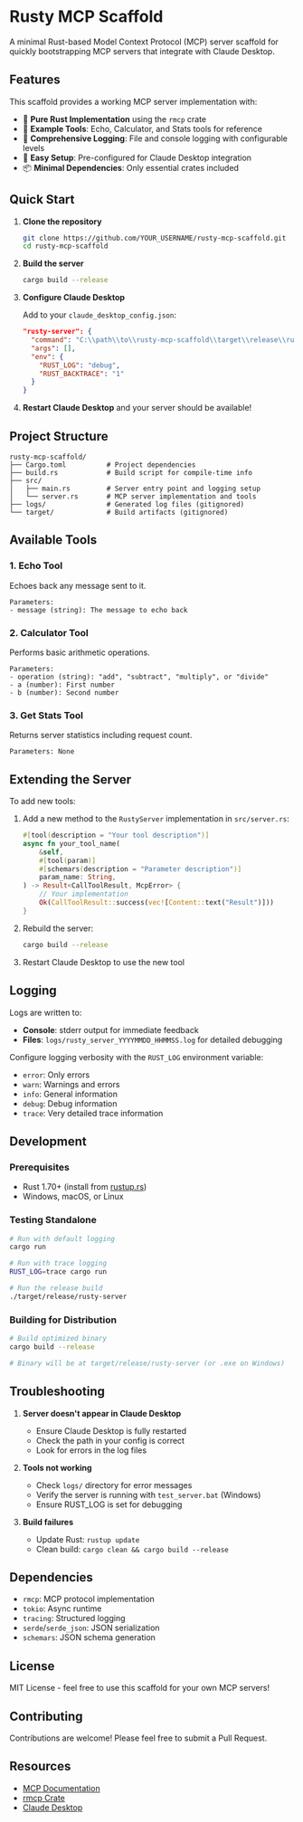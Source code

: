 # Rusty MCP Scaffold

A minimal Rust-based Model Context Protocol (MCP) server scaffold for quickly bootstrapping MCP servers that integrate with Claude Desktop.

## Features

This scaffold provides a working MCP server implementation with:

- 🦀 **Pure Rust Implementation** using the `rmcp` crate
- 🔧 **Example Tools**: Echo, Calculator, and Stats tools for reference
- 📝 **Comprehensive Logging**: File and console logging with configurable levels
- 🚀 **Easy Setup**: Pre-configured for Claude Desktop integration
- 📦 **Minimal Dependencies**: Only essential crates included

## Quick Start

1. **Clone the repository**
   ```bash
   git clone https://github.com/YOUR_USERNAME/rusty-mcp-scaffold.git
   cd rusty-mcp-scaffold
   ```

2. **Build the server**
   ```bash
   cargo build --release
   ```

3. **Configure Claude Desktop**
   
   Add to your `claude_desktop_config.json`:
   ```json
   "rusty-server": {
     "command": "C:\\path\\to\\rusty-mcp-scaffold\\target\\release\\rusty-server.exe",
     "args": [],
     "env": {
       "RUST_LOG": "debug",
       "RUST_BACKTRACE": "1"
     }
   }
   ```

4. **Restart Claude Desktop** and your server should be available!

## Project Structure

```
rusty-mcp-scaffold/
├── Cargo.toml          # Project dependencies
├── build.rs            # Build script for compile-time info
├── src/
│   ├── main.rs         # Server entry point and logging setup
│   └── server.rs       # MCP server implementation and tools
├── logs/               # Generated log files (gitignored)
└── target/             # Build artifacts (gitignored)
```

## Available Tools

### 1. Echo Tool
Echoes back any message sent to it.
```
Parameters:
- message (string): The message to echo back
```

### 2. Calculator Tool
Performs basic arithmetic operations.
```
Parameters:
- operation (string): "add", "subtract", "multiply", or "divide"
- a (number): First number
- b (number): Second number
```

### 3. Get Stats Tool
Returns server statistics including request count.
```
Parameters: None
```

## Extending the Server

To add new tools:

1. Add a new method to the `RustyServer` implementation in `src/server.rs`:
   ```rust
   #[tool(description = "Your tool description")]
   async fn your_tool_name(
       &self,
       #[tool(param)]
       #[schemars(description = "Parameter description")]
       param_name: String,
   ) -> Result<CallToolResult, McpError> {
       // Your implementation
       Ok(CallToolResult::success(vec![Content::text("Result")]))
   }
   ```

2. Rebuild the server:
   ```bash
   cargo build --release
   ```

3. Restart Claude Desktop to use the new tool

## Logging

Logs are written to:
- **Console**: stderr output for immediate feedback
- **Files**: `logs/rusty_server_YYYYMMDD_HHMMSS.log` for detailed debugging

Configure logging verbosity with the `RUST_LOG` environment variable:
- `error`: Only errors
- `warn`: Warnings and errors
- `info`: General information
- `debug`: Debug information
- `trace`: Very detailed trace information

## Development

### Prerequisites
- Rust 1.70+ (install from [rustup.rs](https://rustup.rs/))
- Windows, macOS, or Linux

### Testing Standalone
```bash
# Run with default logging
cargo run

# Run with trace logging
RUST_LOG=trace cargo run

# Run the release build
./target/release/rusty-server
```

### Building for Distribution
```bash
# Build optimized binary
cargo build --release

# Binary will be at target/release/rusty-server (or .exe on Windows)
```

## Troubleshooting

1. **Server doesn't appear in Claude Desktop**
   - Ensure Claude Desktop is fully restarted
   - Check the path in your config is correct
   - Look for errors in the log files

2. **Tools not working**
   - Check `logs/` directory for error messages
   - Verify the server is running with `test_server.bat` (Windows)
   - Ensure RUST_LOG is set for debugging

3. **Build failures**
   - Update Rust: `rustup update`
   - Clean build: `cargo clean && cargo build --release`

## Dependencies

- `rmcp`: MCP protocol implementation
- `tokio`: Async runtime
- `tracing`: Structured logging
- `serde`/`serde_json`: JSON serialization
- `schemars`: JSON schema generation

## License

MIT License - feel free to use this scaffold for your own MCP servers!

## Contributing

Contributions are welcome! Please feel free to submit a Pull Request.

## Resources

- [MCP Documentation](https://modelcontextprotocol.io/)
- [rmcp Crate](https://crates.io/crates/rmcp)
- [Claude Desktop](https://claude.ai/download)
